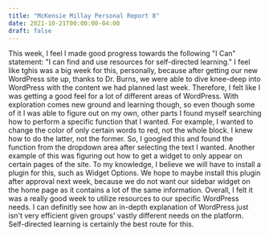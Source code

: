 ```yaml
---
title: "McKensie Millay Personal Report 8"
date: 2021-10-21T00:00:00-04:00
draft: false
---
```


This week, I feel I made good progress towards the following "I Can" statement: "I can find and use resources for self-directed learning." I feel like tghis was a big 
week for this, personally, because after getting our new WordPress site up, thanks to Dr. Burns, we were able to dive knee-deep into WordPress with the content 
we had planned last week. Therefore, I felt like I was getting a good feel for a lot of different areas of WordPress. With exploration comes new ground and learning
though, so even though some of it I was able to figure out on my own, other parts I found myself searching how to perform a specific function that I wanted. For example, I wanted to change the color of only certain words to red, not the whole block. I knew how to do the latter, not the former. So, I googled
this and found the function from the dropdown area after selecting the text I wanted. Another example of this was figuring out how to get a widget to only appear 
on certain pages of the site. To my knowledge, I believe we will have to install a plugin for this, such as Widget Options. We hope to maybe install this plugin
after approval next week, because we do not want our sidebar widget on the home page as it contains a lot of the same information. Overall, I felt it was a really
good week to utilize resources to our specific WordPress needs. I can definitly see how an in-depth explanation of WordPress just isn't very efficient given groups'
vastly different needs on the platform. Self-directed learning is certainly the best route for this. 
